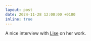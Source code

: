 ```yaml
---
layout: post
date: 2024-11-28 12:00:00 +0100
inline: true
---
```


A nice interview with [Lise](https://ivi.uva.nl/content/news/2024/11/discovering-a-host-of-data-sources.html) on her work.

